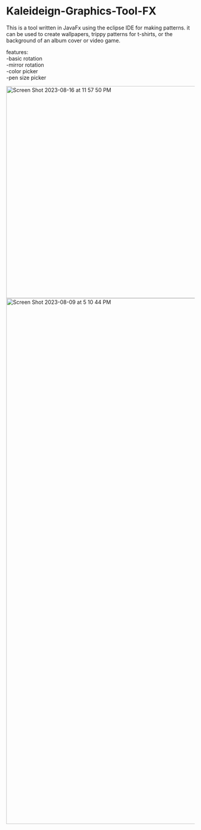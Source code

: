 # Kaleideign-Graphics-Tool-FX
This is a tool written in JavaFx using the eclipse IDE for making patterns. it can be used to create wallpapers, trippy patterns for t-shirts, or the background of an album cover or video game.  

features:  
-basic rotation  
-mirror rotation  
-color picker  
-pen size picker  


<img width="565" alt="Screen Shot 2023-08-16 at 11 57 50 PM" src="https://github.com/xshirl1027/Kaleideign-Graphics-Tool-FX/assets/12800360/880c7694-a1ca-43ff-874d-8dda3fd6930b">
<img width="1401" alt="Screen Shot 2023-08-09 at 5 10 44 PM" src="https://github.com/xshirl1027/Kaleidesign-Visual-Pattern-Generator/assets/12800360/532be6f4-0353-4668-b93f-18fc05cdea3b">
